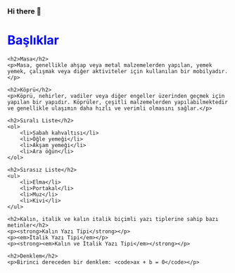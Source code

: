 ### Hi there 👋

<!--
**barant04/barant04** is a ✨ _special_ ✨ repository because its `README.md` (this file) appears on your GitHub profile.

Here are some ideas to get you started:

- 🔭 I’m currently working on ...
- 🌱 I’m currently learning ...
- 👯 I’m looking to collaborate on ...
- 🤔 I’m looking for help with ...
- 💬 Ask me about ...
- 📫 How to reach me: ...
- 😄 Pronouns: ...
- ⚡ Fun fact: ...
-->
<!DOCTYPE html>
<html>
<head>
	<title>Başlıklar</title>
	<style>
		h1 {
			color: blue;
		}
		h2 {
			color: green;
		}
		ul {
			list-style-type: square;
		}
	</style>
</head>
<body>
	<h1>Başlıklar</h1>

	<h2>Masa</h2>
	<p>Masa, genellikle ahşap veya metal malzemelerden yapılan, yemek yemek, çalışmak veya diğer aktiviteler için kullanılan bir mobilyadır.</p>

	<h2>Köprü</h2>
	<p>Köprü, nehirler, vadiler veya diğer engeller üzerinden geçmek için yapılan bir yapıdır. Köprüler, çeşitli malzemelerden yapılabilmektedir ve genellikle ulaşımın daha hızlı ve verimli olmasını sağlar.</p>

	<h2>Sıralı Liste</h2>
	<ol>
		<li>Sabah kahvaltısı</li>
		<li>Öğle yemeği</li>
		<li>Akşam yemeği</li>
		<li>Ara öğün</li>
	</ol>

	<h2>Sırasız Liste</h2>
	<ul>
		<li>Elma</li>
		<li>Portakal</li>
		<li>Muz</li>
		<li>Kivi</li>
	</ul>

	<h2>Kalın, italik ve kalın italik biçimli yazı tiplerine sahip bazı metinler</h2>
	<p><strong>Kalın Yazı Tipi</strong></p>
	<p><em>İtalik Yazı Tipi</em></p>
	<p><strong><em>Kalın ve İtalik Yazı Tipi</em></strong></p>

	<h2>Denklem</h2>
	<p>Birinci dereceden bir denklem: <code>ax + b = 0</code></p>

</body>
</html>

